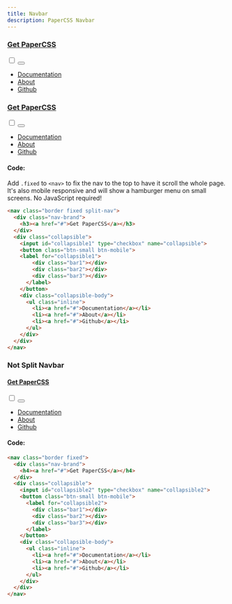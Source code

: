 ```yaml
---
title: Navbar
description: PaperCSS Navbar
---
```


<nav class="border fixed split-nav">
  <div class="nav-brand">
    <h3><a href="/">Get PaperCSS</a></h3>
  </div>
  <div class="collapsible">
    <input id="collapsible1" type="checkbox" name="collapsible">
    <button class="btn-small btn-mobile">
      <label for="collapsible1">
        <div class="bar1"></div>
        <div class="bar2"></div>
        <div class="bar3"></div>
      </label>
    </button>
    <div class="collapsible-body">
      <ul class="inline">
        <li><a href="/docs/">Documentation</a></li>
        <li><a href="/about/">About</a></li>
        <li><a href="https://github.com/rhyneav/papercss" target="_blank">Github</a></li>
      </ul>
    </div>
  </div>
</nav>

<nav class="border split-nav">
  <div class="nav-brand">
    <h3><a href="#">Get PaperCSS</a></h3>
  </div>
  <div class="collapsible">
    <input id="collapsible2" type="checkbox" name="collapsible2">
    <button class="btn-small btn-mobile">
      <label for="collapsible2">
        <div class="bar1"></div>
        <div class="bar2"></div>
        <div class="bar3"></div>
      </label>
    </button>
    <div class="collapsible-body">
      <ul class="inline">
        <li><a href="#">Documentation</a></li>
        <li><a href="#">About</a></li>
        <li><a href="#">Github</a></li>
      </ul>
    </div>
  </div>
</nav>

#### Code:

Add ```.fixed``` to ```<nav>``` to fix the nav to the top to have it scroll the whole page. It's also mobile responsive and will show a hamburger menu on small screens. No JavaScript required!

```html
<nav class="border fixed split-nav">
  <div class="nav-brand">
    <h3><a href="#">Get PaperCSS</a></h3>
  </div>
  <div class="collapsible">
    <input id="collapsible1" type="checkbox" name="collapsible">
    <button class="btn-small btn-mobile">
    <label for="collapsible1">
        <div class="bar1"></div>
        <div class="bar2"></div>
        <div class="bar3"></div>
      </label>
    </button>
    <div class="collapsible-body">
      <ul class="inline">
        <li><a href="#">Documentation</a></li>
        <li><a href="#">About</a></li>
        <li><a href="#">Github</a></li>
      </ul>
    </div>
  </div>
</nav>
```

### Not Split Navbar

<nav class="border">
  <div class="nav-brand">
    <h4><a href="#">Get PaperCSS</a></h4>
  </div>
  <div class="collapsible">
    <input id="collapsible2" type="checkbox" name="collapsible2">
    <button class="btn-small btn-mobile">
      <label for="collapsible2">
        <div class="bar1"></div>
        <div class="bar2"></div>
        <div class="bar3"></div>
      </label>
    </button>
    <div class="collapsible-body">
      <ul class="inline">
        <li><a href="#">Documentation</a></li>
        <li><a href="#">About</a></li>
        <li><a href="#">Github</a></li>
      </ul>
    </div>
  </div>
</nav>

#### Code:

```html
<nav class="border fixed">
  <div class="nav-brand">
    <h4><a href="#">Get PaperCSS</a></h4>
  </div>
  <div class="collapsible">
    <input id="collapsible2" type="checkbox" name="collapsible2">
    <button class="btn-small btn-mobile">
      <label for="collapsible2">
        <div class="bar1"></div>
        <div class="bar2"></div>
        <div class="bar3"></div>
      </label>
    </button>
    <div class="collapsible-body">
      <ul class="inline">
        <li><a href="#">Documentation</a></li>
        <li><a href="#">About</a></li>
        <li><a href="#">Github</a></li>
      </ul>
    </div>
  </div>
</nav>
```
